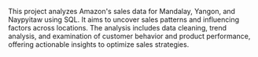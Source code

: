 This project analyzes Amazon's sales data for Mandalay, Yangon, and Naypyitaw using SQL. It aims to uncover sales patterns and influencing factors across locations. The analysis includes data cleaning, trend analysis, and examination of customer behavior and product performance, offering actionable insights to optimize sales strategies.


